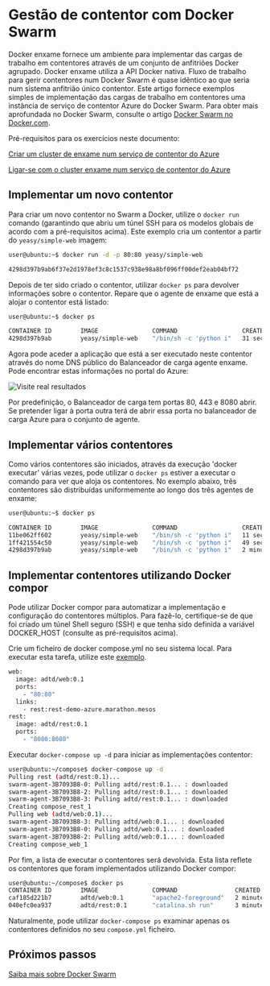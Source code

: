 <properties
   pageTitle="Gestão de contentor de serviço de contentor Azure com Docker Swarm | Microsoft Azure"
   description="Implementar contentores para um Swarm Docker num serviço de contentor do Azure"
   services="container-service"
   documentationCenter=""
   authors="neilpeterson"
   manager="timlt"
   editor=""
   tags="acs, azure-container-service"
   keywords="Docker, contentores, Micro-services, Mesos, Azure"/>

<tags
   ms.service="container-service"
   ms.devlang="na"
   ms.topic="get-started-article"
   ms.tgt_pltfrm="na"
   ms.workload="na"
   ms.date="09/13/2016"
   ms.author="timlt"/>

# <a name="container-management-with-docker-swarm"></a>Gestão de contentor com Docker Swarm

Docker enxame fornece um ambiente para implementar das cargas de trabalho em contentores através de um conjunto de anfitriões Docker agrupado. Docker enxame utiliza a API Docker nativa. Fluxo de trabalho para gerir contentores num Docker Swarm é quase idêntico ao que seria num sistema anfitrião único contentor. Este artigo fornece exemplos simples de implementação das cargas de trabalho em contentores uma instância de serviço de contentor Azure do Docker Swarm. Para obter mais aprofundada no Docker Swarm, consulte o artigo [Docker Swarm no Docker.com](https://docs.docker.com/swarm/).

Pré-requisitos para os exercícios neste documento:

[Criar um cluster de enxame num serviço de contentor do Azure](container-service-deployment.md)

[Ligar-se com o cluster enxame num serviço de contentor do Azure](container-service-connect.md)

## <a name="deploy-a-new-container"></a>Implementar um novo contentor

Para criar um novo contentor no Swarm a Docker, utilize o `docker run` comando (garantindo que abriu um túnel SSH para os modelos globais de acordo com a pré-requisitos acima). Este exemplo cria um contentor a partir do `yeasy/simple-web` imagem:


```bash
user@ubuntu:~$ docker run -d -p 80:80 yeasy/simple-web

4298d397b9ab6f37e2d1978ef3c8c1537c938e98a8bf096ff00def2eab04bf72
```

Depois de ter sido criado o contentor, utilizar `docker ps` para devolver informações sobre o contentor. Repare que o agente de enxame que está a alojar o contentor está listado:


```bash
user@ubuntu:~$ docker ps

CONTAINER ID        IMAGE               COMMAND                  CREATED             STATUS              PORTS                 NAMES
4298d397b9ab        yeasy/simple-web    "/bin/sh -c 'python i"   31 seconds ago      Up 9 seconds        10.0.0.5:80->80/tcp   swarm-agent-34A73819-1/happy_allen
```  

Agora pode aceder a aplicação que está a ser executado neste contentor através do nome DNS público do Balanceador de carga agente enxame. Pode encontrar estas informações no portal do Azure:  


![Visite real resultados](media/real-visit.jpg)  

Por predefinição, o Balanceador de carga tem portas 80, 443 e 8080 abrir. Se pretender ligar à porta outra terá de abrir essa porta no balanceador de carga Azure para o conjunto de agente.

## <a name="deploy-multiple-containers"></a>Implementar vários contentores

Como vários contentores são iniciados, através da execução 'docker executar' várias vezes, pode utilizar o `docker ps` estiver a executar o comando para ver que aloja os contentores. No exemplo abaixo, três contentores são distribuídas uniformemente ao longo dos três agentes de enxame:  


```bash
user@ubuntu:~$ docker ps

CONTAINER ID        IMAGE               COMMAND                  CREATED             STATUS              PORTS                 NAMES
11be062ff602        yeasy/simple-web    "/bin/sh -c 'python i"   11 seconds ago      Up 10 seconds       10.0.0.6:83->80/tcp   swarm-agent-34A73819-2/clever_banach
1ff421554c50        yeasy/simple-web    "/bin/sh -c 'python i"   49 seconds ago      Up 48 seconds       10.0.0.4:82->80/tcp   swarm-agent-34A73819-0/stupefied_ride
4298d397b9ab        yeasy/simple-web    "/bin/sh -c 'python i"   2 minutes ago       Up 2 minutes        10.0.0.5:80->80/tcp   swarm-agent-34A73819-1/happy_allen
```  

## <a name="deploy-containers-by-using-docker-compose"></a>Implementar contentores utilizando Docker compor

Pode utilizar Docker compor para automatizar a implementação e configuração do contentores múltiplos. Para fazê-lo, certifique-se de que foi criado um túnel Shell seguro (SSH) e que tenha sido definida a variável DOCKER_HOST (consulte as pré-requisitos acima).

Crie um ficheiro de docker compose.yml no seu sistema local. Para executar esta tarefa, utilize este [exemplo](https://raw.githubusercontent.com/rgardler/AzureDevTestDeploy/master/docker-compose.yml).

```bash
web:
  image: adtd/web:0.1
  ports:
    - "80:80"
  links:
    - rest:rest-demo-azure.marathon.mesos
rest:
  image: adtd/rest:0.1
  ports:
    - "8080:8080"

```

Executar `docker-compose up -d` para iniciar as implementações contentor:


```bash
user@ubuntu:~/compose$ docker-compose up -d
Pulling rest (adtd/rest:0.1)...
swarm-agent-3B7093B8-0: Pulling adtd/rest:0.1... : downloaded
swarm-agent-3B7093B8-2: Pulling adtd/rest:0.1... : downloaded
swarm-agent-3B7093B8-3: Pulling adtd/rest:0.1... : downloaded
Creating compose_rest_1
Pulling web (adtd/web:0.1)...
swarm-agent-3B7093B8-3: Pulling adtd/web:0.1... : downloaded
swarm-agent-3B7093B8-0: Pulling adtd/web:0.1... : downloaded
swarm-agent-3B7093B8-2: Pulling adtd/web:0.1... : downloaded
Creating compose_web_1
```

Por fim, a lista de executar o contentores será devolvida. Esta lista reflete os contentores que foram implementados utilizando Docker compor:


```bash
user@ubuntu:~/compose$ docker ps
CONTAINER ID        IMAGE               COMMAND                CREATED             STATUS              PORTS                     NAMES
caf185d221b7        adtd/web:0.1        "apache2-foreground"   2 minutes ago       Up About a minute   10.0.0.4:80->80/tcp       swarm-agent-3B7093B8-0/compose_web_1
040efc0ea937        adtd/rest:0.1       "catalina.sh run"      3 minutes ago       Up 2 minutes        10.0.0.4:8080->8080/tcp   swarm-agent-3B7093B8-0/compose_rest_1
```

Naturalmente, pode utilizar `docker-compose ps` examinar apenas os contentores definidos no seu `compose.yml` ficheiro.

## <a name="next-steps"></a>Próximos passos

[Saiba mais sobre Docker Swarm](https://docs.docker.com/swarm/)

